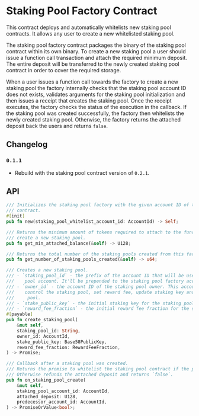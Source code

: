# Staking Pool Factory Contract

This contract deploys and automatically whitelists new staking pool contracts.
It allows any user to create a new whitelisted staking pool.

The staking pool factory contract packages the binary of the staking pool contract within its own binary.
To create a new staking pool a user should issue a function call transaction and attach the required minimum deposit.
The entire deposit will be transferred to the newly created staking pool contract in order to cover the required storage.

When a user issues a function call towards the factory to create a new staking pool the factory internally checks that
the staking pool account ID does not exists, validates arguments for the staking pool initialization and then issues a
receipt that creates the staking pool. Once the receipt executes, the factory checks the status of the execution in the
callback. If the staking pool was created successfully, the factory then whitelists the newly created staking pool.
Otherwise, the factory returns the attached deposit back the users and returns `false`.

## Changelog

### `0.1.1`

- Rebuild with the staking pool contract version of `0.2.1`.

## API

```rust
/// Initializes the staking pool factory with the given account ID of the staking pool whitelist
/// contract.
#[init]
pub fn new(staking_pool_whitelist_account_id: AccountId) -> Self;

/// Returns the minimum amount of tokens required to attach to the function call to
/// create a new staking pool.
pub fn get_min_attached_balance(&self) -> U128;

/// Returns the total number of the staking pools created from this factory.
pub fn get_number_of_staking_pools_created(&self) -> u64;

/// Creates a new staking pool.
/// - `staking_pool_id` - the prefix of the account ID that will be used to create a new staking
///    pool account. It'll be prepended to the staking pool factory account ID separated by dot.
/// - `owner_id` - the account ID of the staking pool owner. This account will be able to
///    control the staking pool, set reward fee, update staking key and vote on behalf of the
///     pool.
/// - `stake_public_key` - the initial staking key for the staking pool.
/// - `reward_fee_fraction` - the initial reward fee fraction for the staking pool.
#[payable]
pub fn create_staking_pool(
    &mut self,
    staking_pool_id: String,
    owner_id: AccountId,
    stake_public_key: Base58PublicKey,
    reward_fee_fraction: RewardFeeFraction,
) -> Promise;

/// Callback after a staking pool was created.
/// Returns the promise to whitelist the staking pool contract if the pool creation succeeded.
/// Otherwise refunds the attached deposit and returns `false`.
pub fn on_staking_pool_create(
    &mut self,
    staking_pool_account_id: AccountId,
    attached_deposit: U128,
    predecessor_account_id: AccountId,
) -> PromiseOrValue<bool>;
```
